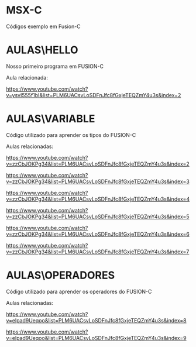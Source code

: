 # MSX-C
 Códigos exemplo em Fusion-C

# AULAS\HELLO

Nosso primeiro programa em FUSION-C

Aula relacionada: 

https://www.youtube.com/watch?v=ysvI555f1bI&list=PLM6UACsvLoSDFnJfc8fGxjeTEQZmY4u3s&index=2

# AULAS\VARIABLE

Código utilizado para aprender os tipos do FUSION-C

Aulas relacionadas:

https://www.youtube.com/watch?v=zzCbJOKPg34&list=PLM6UACsvLoSDFnJfc8fGxjeTEQZmY4u3s&index=2

https://www.youtube.com/watch?v=zzCbJOKPg34&list=PLM6UACsvLoSDFnJfc8fGxjeTEQZmY4u3s&index=3

https://www.youtube.com/watch?v=zzCbJOKPg34&list=PLM6UACsvLoSDFnJfc8fGxjeTEQZmY4u3s&index=4

https://www.youtube.com/watch?v=zzCbJOKPg34&list=PLM6UACsvLoSDFnJfc8fGxjeTEQZmY4u3s&index=5

https://www.youtube.com/watch?v=zzCbJOKPg34&list=PLM6UACsvLoSDFnJfc8fGxjeTEQZmY4u3s&index=6

https://www.youtube.com/watch?v=zzCbJOKPg34&list=PLM6UACsvLoSDFnJfc8fGxjeTEQZmY4u3s&index=7

# AULAS\OPERADORES

Código utilizado para aprender os operadores do FUSION-C

Aulas relacionadas:

https://www.youtube.com/watch?v=elpad9Ueqoo&list=PLM6UACsvLoSDFnJfc8fGxjeTEQZmY4u3s&index=8

https://www.youtube.com/watch?v=elpad9Ueqoo&list=PLM6UACsvLoSDFnJfc8fGxjeTEQZmY4u3s&index=9
